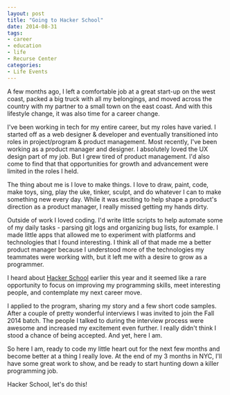 ```yaml
---
layout: post
title: "Going to Hacker School"
date: 2014-08-31
tags:
- career
- education
- life
- Recurse Center
categories:
- Life Events
---
```


A few months ago, I left a comfortable job at a great start-up on the west coast, packed a big truck with all my belongings, and moved across the country with my partner to a small town on the east coast. And with this lifestyle change, it was also time for a career change.

I've been working in tech for my entire career, but my roles have varied. I started off as a web designer &amp; developer and eventually transitioned into roles in project/program &amp; product management. Most recently, I've been working as a product manager and designer.  I absolutely loved the UX design part of my job. But I grew tired of product management. I'd also come to find that that opportunities for growth and advancement were limited in the roles I held.

The thing about me is I love to make things. I love to draw, paint, code, make toys, sing, play the uke, tinker, sculpt, and do whatever I can to make something new every day. While it was exciting to help shape a product's direction as a product manager, I really missed getting my hands dirty.

Outside of work I loved coding. I'd write little scripts to help automate some of my daily tasks - parsing git logs and organizing bug lists, for example. I made little apps that allowed me to experiment with platforms and technologies that I found interesting. I think all of that made me a better product manager because I understood more of the technologies my teammates were working with, but it left me with a desire to grow as a programmer.

I heard about [Hacker School](http://hackerschool.com/) earlier this year and it seemed like a rare opportunity to focus on improving my programming skills, meet interesting people, and contemplate my next career move.

I applied to the program, sharing my story and a few short code samples. After a couple of pretty wonderful interviews I was invited to join the Fall 2014 batch. The people I talked to during the interview process were awesome and increased my excitement even further. I really  didn't think I stood a chance of being accepted. And yet, here I am.

So here I am, ready to code my little heart out for the next few months and become better at a thing I really love. At the end of my 3 months in NYC, I'll have some great work to show, and be ready to start hunting down a killer programming job.

Hacker School, let's do this!
